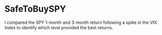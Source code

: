 # SafeToBuySPY
I compared the SPY 1-month and 3-month return following a spike in the VIX Index to identify which level provided the best returns. 
